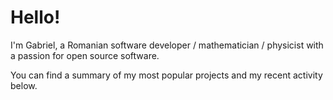 # Hello!

I'm Gabriel, a Romanian software developer / mathematician / physicist with a passion for open source software.

You can find a summary of my most popular projects and my recent activity below.
